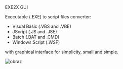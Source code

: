 EXE2X GUI

Executable (.EXE) to script files converter:
- Visual Basic (.VBS and .VBE)
- JScript (.JS and .JSE)
- Batch (.BAT and .CMD)
- Windows Script (.WSF)

with graphical interface for simplicity, small and simple.

![obraz](https://github.com/PierugHacker/EXE2X-GUI/assets/92888755/b9f8d676-57b1-41c5-883f-be36a7feea47)

